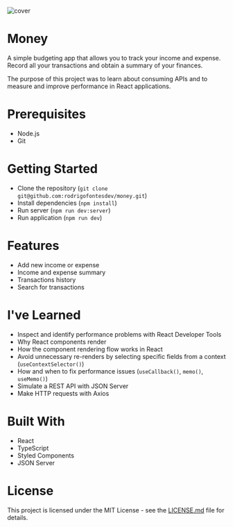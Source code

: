![cover](https://github.com/rodrigofontesdev/money/assets/17281370/64f1427b-c35c-4b24-b7d2-97ae84e2ba80)

# Money

A simple budgeting app that allows you to track your income and expense. Record all your transactions and obtain a summary of your finances.

The purpose of this project was to learn about consuming APIs and to measure and improve performance in React applications.

# Prerequisites

- Node.js
- Git

# Getting Started

- Clone the repository (`git clone git@github.com:rodrigofontesdev/money.git`)
- Install dependencies (`npm install`)
- Run server (`npm run dev:server`)
- Run application (`npm run dev`)

# Features

- Add new income or expense
- Income and expense summary
- Transactions history
- Search for transactions

# I've Learned

- Inspect and identify performance problems with React Developer Tools
- Why React components render
- How the component rendering flow works in React
- Avoid unnecessary re-renders by selecting specific fields from a context (`useContextSelector()`)
- How and when to fix performance issues (`useCallback()`, `memo()`, `useMemo()`)
- Simulate a REST API with JSON Server
- Make HTTP requests with Axios

# Built With

- React
- TypeScript
- Styled Components
- JSON Server

# License

This project is licensed under the MIT License - see the [LICENSE.md](LICENSE) file for details.
